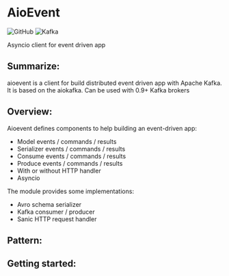 # **AioEvent**

![GitHub](https://img.shields.io/github/license/Qotto/aioevent.svg?style=for-the-badge)
![Kafka](https://img.shields.io/static/v1.svg?label=kafka&message=1.0,%200.11,%200.10,%200.9&color=green&style=for-the-badge&logo=appveyor)

Asyncio client for event driven app

## Summarize:

aioevent is a client for build distributed event driven app with Apache Kafka. It is based on the aiokafka.
Can be used with 0.9+ Kafka brokers

## Overview: 

Aioevent defines components to help building an event-driven app:

* Model events / commands / results
* Serializer events / commands / results
* Consume events / commands / results
* Produce events / commands / results
* With or without HTTP handler
* Asyncio

The module provides some implementations:

* Avro schema serializer
* Kafka consumer / producer
* Sanic HTTP request handler


## Pattern:


## Getting started:

